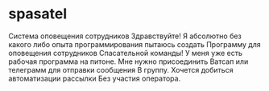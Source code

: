 # spasatel
Система оповещения сотрудников
Здравствуйте! Я абсолютно без какого 
либо опыта программирования пытаюсь создать
Программу для оповещения сотрудников 
Спасательной команды! У меня уже есть
рабочая программа на питоне. Мне нужно присоединить
Ватсап или телеграмм для отправки сообщения
В группу. Хочется добиться автоматизации рассылки
Без участия оператора.
